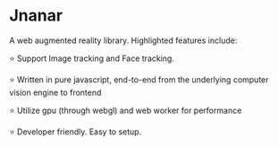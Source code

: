# Jnanar

A web augmented reality library. Highlighted features include:

:star: Support Image tracking and Face tracking. 

:star: Written in pure javascript, end-to-end from the underlying computer vision engine to frontend

:star: Utilize gpu (through webgl) and web worker for performance

:star: Developer friendly. Easy to setup.

